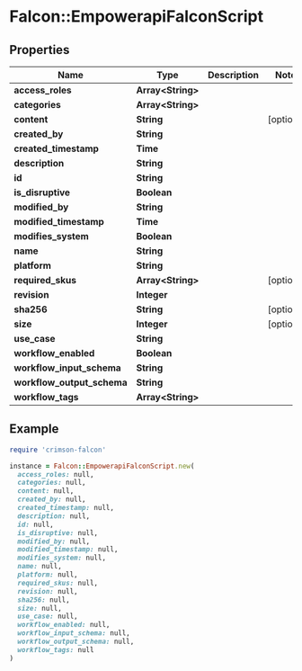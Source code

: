 # Falcon::EmpowerapiFalconScript

## Properties

| Name | Type | Description | Notes |
| ---- | ---- | ----------- | ----- |
| **access_roles** | **Array&lt;String&gt;** |  |  |
| **categories** | **Array&lt;String&gt;** |  |  |
| **content** | **String** |  | [optional] |
| **created_by** | **String** |  |  |
| **created_timestamp** | **Time** |  |  |
| **description** | **String** |  |  |
| **id** | **String** |  |  |
| **is_disruptive** | **Boolean** |  |  |
| **modified_by** | **String** |  |  |
| **modified_timestamp** | **Time** |  |  |
| **modifies_system** | **Boolean** |  |  |
| **name** | **String** |  |  |
| **platform** | **String** |  |  |
| **required_skus** | **Array&lt;String&gt;** |  | [optional] |
| **revision** | **Integer** |  |  |
| **sha256** | **String** |  | [optional] |
| **size** | **Integer** |  | [optional] |
| **use_case** | **String** |  |  |
| **workflow_enabled** | **Boolean** |  |  |
| **workflow_input_schema** | **String** |  |  |
| **workflow_output_schema** | **String** |  |  |
| **workflow_tags** | **Array&lt;String&gt;** |  |  |

## Example

```ruby
require 'crimson-falcon'

instance = Falcon::EmpowerapiFalconScript.new(
  access_roles: null,
  categories: null,
  content: null,
  created_by: null,
  created_timestamp: null,
  description: null,
  id: null,
  is_disruptive: null,
  modified_by: null,
  modified_timestamp: null,
  modifies_system: null,
  name: null,
  platform: null,
  required_skus: null,
  revision: null,
  sha256: null,
  size: null,
  use_case: null,
  workflow_enabled: null,
  workflow_input_schema: null,
  workflow_output_schema: null,
  workflow_tags: null
)
```


